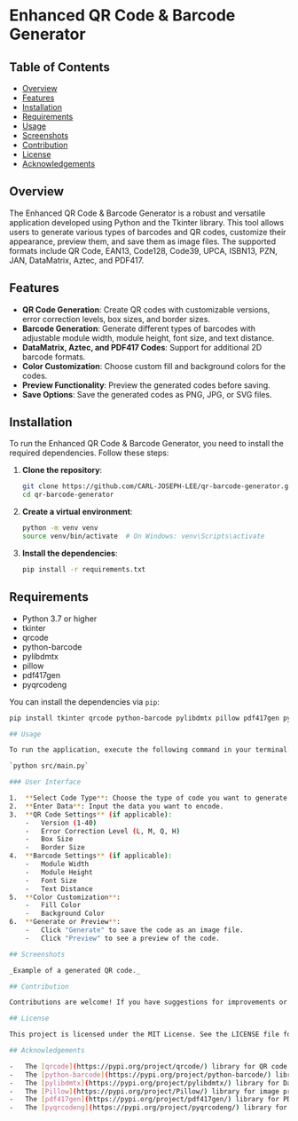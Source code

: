 # Enhanced QR Code & Barcode Generator

## Table of Contents
- [Overview](#overview)
- [Features](#features)
- [Installation](#installation)
- [Requirements](#requirements)
- [Usage](#usage)
- [Screenshots](#screenshots)
- [Contribution](#contribution)
- [License](#license)
- [Acknowledgements](#acknowledgements)

## Overview
The Enhanced QR Code & Barcode Generator is a robust and versatile application developed using Python and the Tkinter library. This tool allows users to generate various types of barcodes and QR codes, customize their appearance, preview them, and save them as image files. The supported formats include QR Code, EAN13, Code128, Code39, UPCA, ISBN13, PZN, JAN, DataMatrix, Aztec, and PDF417.

## Features
- **QR Code Generation**: Create QR codes with customizable versions, error correction levels, box sizes, and border sizes.
- **Barcode Generation**: Generate different types of barcodes with adjustable module width, module height, font size, and text distance.
- **DataMatrix, Aztec, and PDF417 Codes**: Support for additional 2D barcode formats.
- **Color Customization**: Choose custom fill and background colors for the codes.
- **Preview Functionality**: Preview the generated codes before saving.
- **Save Options**: Save the generated codes as PNG, JPG, or SVG files.

## Installation
To run the Enhanced QR Code & Barcode Generator, you need to install the required dependencies. Follow these steps:

1. **Clone the repository**:
    ```bash
    git clone https://github.com/CARL-JOSEPH-LEE/qr-barcode-generator.git
    cd qr-barcode-generator
    ```
2. **Create a virtual environment**:
    ```bash
    python -m venv venv
    source venv/bin/activate  # On Windows: venv\Scripts\activate
    ```
3. **Install the dependencies**:
    ```bash
    pip install -r requirements.txt
    ``` 

## Requirements
- Python 3.7 or higher
- tkinter
- qrcode
- python-barcode
- pylibdmtx
- pillow
- pdf417gen
- pyqrcodeng

You can install the dependencies via `pip`:
```bash
pip install tkinter qrcode python-barcode pylibdmtx pillow pdf417gen pyqrcodeng

## Usage

To run the application, execute the following command in your terminal:

`python src/main.py` 

### User Interface

1.  **Select Code Type**: Choose the type of code you want to generate from the dropdown menu.
2.  **Enter Data**: Input the data you want to encode.
3.  **QR Code Settings** (if applicable):
    -   Version (1-40)
    -   Error Correction Level (L, M, Q, H)
    -   Box Size
    -   Border Size
4.  **Barcode Settings** (if applicable):
    -   Module Width
    -   Module Height
    -   Font Size
    -   Text Distance
5.  **Color Customization**:
    -   Fill Color
    -   Background Color
6.  **Generate or Preview**:
    -   Click "Generate" to save the code as an image file.
    -   Click "Preview" to see a preview of the code.

## Screenshots

_Example of a generated QR code._

## Contribution

Contributions are welcome! If you have suggestions for improvements or new features, feel free to create an issue or submit a pull request. Please follow the contribution guidelines outlined in `CONTRIBUTING.md`.

## License

This project is licensed under the MIT License. See the LICENSE file for more details.

## Acknowledgements

-   The [qrcode](https://pypi.org/project/qrcode/) library for QR code generation.
-   The [python-barcode](https://pypi.org/project/python-barcode/) library for barcode generation.
-   The [pylibdmtx](https://pypi.org/project/pylibdmtx/) library for DataMatrix code generation.
-   The [Pillow](https://pypi.org/project/Pillow/) library for image processing.
-   The [pdf417gen](https://pypi.org/project/pdf417gen/) library for PDF417 code generation.
-   The [pyqrcodeng](https://pypi.org/project/pyqrcodeng/) library for Aztec code generation.